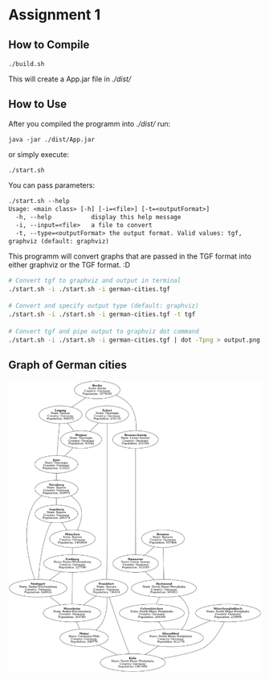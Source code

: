 # Assignment 1
## How to Compile
```
./build.sh
```
This will create a App.jar file in *./dist/*
## How to Use
After you compiled the programm into *./dist/* run: 
```
java -jar ./dist/App.jar
```
or simply execute:
```
./start.sh
```
You can pass parameters:
```
./start.sh --help
Usage: <main class> [-h] [-i=<file>] [-t=<outputFormat>]
  -h, --help           display this help message
  -i, --input=<file>   a file to convert
  -t, --type=<outputFormat> the output format. Valid values: tgf, graphviz (default: graphviz)
```
This programm will convert graphs that are passed in the TGF format into either graphviz or the TGF format. :D
```bash
# Convert tgf to graphviz and output in terminal
./start.sh -i ./start.sh -i german-cities.tgf

# Convert and specify output type (default: graphviz)
./start.sh -i ./start.sh -i german-cities.tgf -t tgf

# Convert tgf and pipe output to graphviz dot command
./start.sh -i ./start.sh -i german-cities.tgf | dot -Tpng > output.png
```
## Graph of German cities
![output.png](output.png)